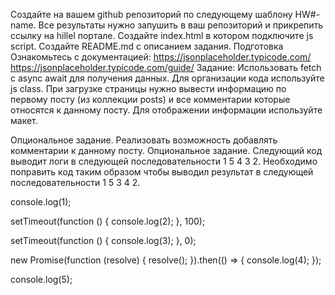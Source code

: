 Создайте на вашем github репозиторий по следующему шаблону HW#-name. Все результаты нужно запушить в ваш репозиторий и прикрепить ссылку на hillel портале.
Создайте index.html в котором подключите js script.
Создайте README.md с описанием задания.
Подготовка
Ознакомьтесь с документацией:
https://jsonplaceholder.typicode.com/  
https://jsonplaceholder.typicode.com/guide/
Задание:
Использовать fetch с async await для получения данных. Для организации кода используйте js class.
При загрузке страницы нужно вывести информацию по первому посту (из коллекции posts) и все комментарии которые относятся к данному посту.
Для отображении информации используйте макет.

Опциональное задание. Реализовать возможность добавлять комментарии к данному посту.
Опциональное задание. Следующий код выводит логи в следующей последовательности 1 5 4 3 2. Необходимо поправить код таким образом чтобы выводил результат в следующей последовательности 1 5 3 4 2.

console.log(1);

setTimeout(function () {
console.log(2);
}, 100);

setTimeout(function () {
console.log(3);
}, 0);

new Promise(function (resolve) {
resolve();
}).then(() => {
console.log(4);
});

console.log(5);
